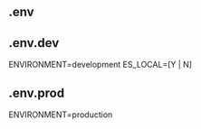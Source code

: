 .env
---------


.env.dev
---------
ENVIRONMENT=development
ES_LOCAL=[Y | N]

.env.prod
---------
ENVIRONMENT=production